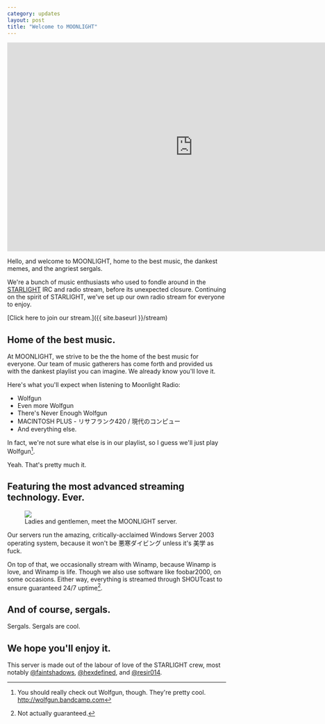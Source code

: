 ```yaml
---
category: updates
layout: post
title: "Welcome to MOONLIGHT"
---
```


<div class="video-wrapper">
  <iframe width="853" height="480" src="https://www.youtube.com/embed/b0m5Ijaap38" frameborder="0" allowfullscreen></iframe>
</div>

Hello, and welcome to MOONLIGHT, home to the best music, the dankest memes, and the angriest sergals.

We're a bunch of music enthusiasts who used to fondle around in the [STARLIGHT](http://starlight.roadtojupiter.com) IRC and radio stream, before its unexpected closure. Continuing on the spirit of STARLIGHT, we've set up our own radio stream for everyone to enjoy.

[Click here to join our stream.]({{ site.baseurl }}/stream)

## Home of the best music.

At MOONLIGHT, we strive to be the the home of the best music for everyone. Our team of music gatherers has come forth and provided us with the dankest playlist you can imagine. We already know you'll love it.

Here's what you'll expect when listening to Moonlight Radio:

* Wolfgun
* Even more Wolfgun
* There's Never Enough Wolfgun
* MACINTOSH PLUS - リサフランク420 / 現代のコンピュー
* And everything else.

In fact, we're not sure what else is in our playlist, so I guess we'll just play Wolfgun[^fn-wg].

Yeah. That's pretty much it.

## Featuring the most advanced streaming technology. Ever.

<figure>
  <img src="{{ site.baseurl }}/uploads/CP_yQbiU8AAyD23.jpg">
  <figcaption>Ladies and gentlemen, meet the MOONLIGHT server.</figcaption>
</figure>

Our servers run the amazing, critically-acclaimed Windows Server 2003 operating system, because it won't be 悪寒ダイビング unless it's 美学 as fuck.

On top of that, we occasionally stream with Winamp, because Winamp is love, and Winamp is life. Though we also use software like foobar2000, on some occasions. Either way, everything is streamed through SHOUTcast to ensure guaranteed 24/7 uptime[^fn-uptime].

## And of course, sergals.

Sergals. Sergals are cool.

## We hope you'll enjoy it.

This server is made out of the labour of love of the STARLIGHT crew, most notably [@faintshadows](https://twitter.com/faintshadows), [@hexdefined](https://twitter.com/hexdefined), and [@resir014](https://twitter.com/resir014).

[^fn-wg]: You should really check out Wolfgun, though. They're pretty cool. <http://wolfgun.bandcamp.com>
[^fn-uptime]: Not actually guaranteed.
